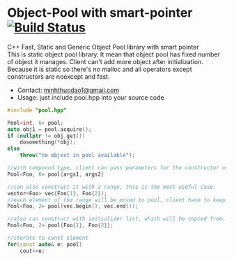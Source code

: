 Object-Pool with smart-pointer [![Build Status](https://travis-ci.org/dmthuc/Object-Pool.svg?branch=master)](https://travis-ci.org/dmthuc/Object-Pool)
=====


C++ Fast, Static and Generic Object Pool library with smart pointer  
This is static object pool library. It mean that object pool has fixed number of object it manages. Client can't add more object after initialization.  
Because it is static so there's no malloc and all operators except constructors are noexcept and fast.
- Contact: minhthucdao1@gmail.com
- Usage: just include pool.hpp into your source code

```cpp
#include "pool.hpp"

Pool<int, 6> pool;
auto obj1 = pool.acquire();
if (nullptr != obj.get())
    dosomething(*obj);
else
    throw("no object in pool available");

//with compound type, client can pass parameters for the constructor of containing object
Pool<Foo, 6> pool{args1, args2}

//can also construct it with a range, this is the most useful case.
vector<Foo> vec{Foo{1}, Foo{2});
//each element of the range will be moved to pool, client have to keep track of number himself
Pool<Foo, 2> pool(vec.begin(), vec.end());

//also can construct with initializer list, which will be copied from.
Pool<Foo, 2> pool{Foo{1}, Foo{2}};

//iterate to const element
for(const auto& e: pool)
    cout<<e;
```

